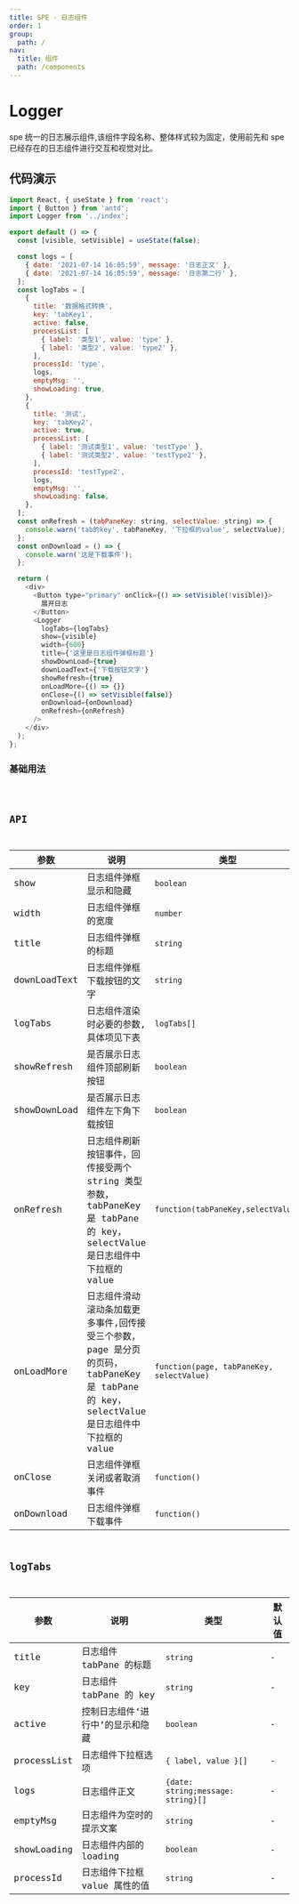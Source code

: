 ```yaml
---
title: SPE - 日志组件
order: 1
group:
  path: /
nav:
  title: 组件
  path: /components
---
```


# Logger

spe 统一的日志展示组件,该组件字段名称、整体样式较为固定，使用前先和 spe 已经存在的日志组件进行交互和视觉对比。

## 代码演示

```javascript
import React, { useState } from 'react';
import { Button } from 'antd';
import Logger from '../index';

export default () => {
  const [visible, setVisible] = useState(false);

  const logs = [
    { date: '2021-07-14 16:05:59', message: '日志正文' },
    { date: '2021-07-14 16:05:59', message: '日志第二行' },
  ];
  const logTabs = [
    {
      title: '数据格式转换',
      key: 'tabKey1',
      active: false,
      processList: [
        { label: '类型1', value: 'type' },
        { label: '类型2', value: 'type2' },
      ],
      processId: 'type',
      logs,
      emptyMsg: '',
      showLoading: true,
    },
    {
      title: '测试',
      key: 'tabKey2',
      active: true,
      processList: [
        { label: '测试类型1', value: 'testType' },
        { label: '测试类型2', value: 'testType2' },
      ],
      processId: 'testType2',
      logs,
      emptyMsg: '',
      showLoading: false,
    },
  ];
  const onRefresh = (tabPaneKey: string, selectValue: string) => {
    console.warn('tab的key', tabPaneKey, '下拉框的value', selectValue);
  };
  const onDownload = () => {
    console.warn('这是下载事件');
  };

  return (
    <div>
      <Button type="primary" onClick={() => setVisible(!visible)}>
        展开日志
      </Button>
      <Logger
        logTabs={logTabs}
        show={visible}
        width={600}
        title={'这里是日志组件弹框标题'}
        showDownLoad={true}
        downLoadText={'下载按钮文字'}
        showRefresh={true}
        onLoadMore={() => {}}
        onClose={() => setVisible(false)}
        onDownload={onDownload}
        onRefresh={onRefresh}
      />
    </div>
  );
};
```

### 基础用法

<code src="./demos/basic.tsx" background="#f0f2f5" />

## API

| 参数 | 说明 | 类型 | 默认值 |
| --- | --- | --- | --- |
| show | 日志组件弹框显示和隐藏 | `boolean` | false |
| width | 日志组件弹框的宽度 | `number` | 750 |
| title | 日志组件弹框的标题 | `string` | 日志 |
| downLoadText | 日志组件弹框下载按钮的文字 | `string` | 日志下载 |
| logTabs | 日志组件渲染时必要的参数,具体项见下表 | `logTabs[]` | 750 |
| showRefresh | 是否展示日志组件顶部刷新按钮 | `boolean` | true |
| showDownLoad | 是否展示日志组件左下角下载按钮 | `boolean` | false |
| onRefresh | 日志组件刷新按钮事件，回传接受两个 string 类型参数，tabPaneKey 是 tabPane 的 key，selectValue 是日志组件中下拉框的 value | `function(tabPaneKey,selectValue)` | () => {} |
| onLoadMore | 日志组件滑动滚动条加载更多事件,回传接受三个参数，page 是分页的页码，tabPaneKey 是 tabPane 的 key，selectValue 是日志组件中下拉框的 value | `function(page, tabPaneKey, selectValue)` | () => {} |
| onClose | 日志组件弹框关闭或者取消事件 | `function()` | () => {} |
| onDownload | 日志组件弹框下载事件 | `function()` | () => {} |

## logTabs

| 参数        | 说明                             | 类型                               | 默认值 |
| ----------- | -------------------------------- | ---------------------------------- | ------ |
| title       | 日志组件 tabPane 的标题          | `string`                           | -      |
| key         | 日志组件 tabPane 的 key          | `string`                           | -      |
| active      | 控制日志组件‘进行中’的显示和隐藏 | `boolean`                          | -      |
| processList | 日志组件下拉框选项               | `{ label, value }[]`               | -      |
| logs        | 日志组件正文                     | `{date: string;message: string}[]` | -      |
| emptyMsg    | 日志组件为空时的提示文案         | `string`                           | -      |
| showLoading | 日志组件内部的 loading           | `boolean`                          | -      |
| processId   | 日志组件下拉框 value 属性的值    | `string`                           | -      |
